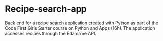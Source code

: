 # Recipe-search-app
Back end for a recipe search application created with Python as part of the Code First Girls Starter course on Python and Apps (16h). The application accesses recipes through the Edamame API.
